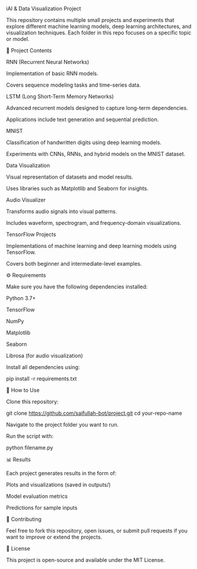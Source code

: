 iAI & Data Visualization Project

This repository contains multiple small projects and experiments that explore different machine learning models, deep learning architectures, and visualization techniques. Each folder in this repo focuses on a specific topic or model.

📂 Project Contents

RNN (Recurrent Neural Networks)

Implementation of basic RNN models.

Covers sequence modeling tasks and time-series data.

LSTM (Long Short-Term Memory Networks)

Advanced recurrent models designed to capture long-term dependencies.

Applications include text generation and sequential prediction.

MNIST

Classification of handwritten digits using deep learning models.

Experiments with CNNs, RNNs, and hybrid models on the MNIST dataset.

Data Visualization

Visual representation of datasets and model results.

Uses libraries such as Matplotlib and Seaborn for insights.

Audio Visualizer

Transforms audio signals into visual patterns.

Includes waveform, spectrogram, and frequency-domain visualizations.

TensorFlow Projects

Implementations of machine learning and deep learning models using TensorFlow.

Covers both beginner and intermediate-level examples.

⚙️ Requirements

Make sure you have the following dependencies installed:

Python 3.7+

TensorFlow

NumPy

Matplotlib

Seaborn

Librosa (for audio visualization)

Install all dependencies using:

pip install -r requirements.txt

🚀 How to Use

Clone this repository:

git clone https://github.com/saifullah-bot/project.git
cd your-repo-name


Navigate to the project folder you want to run.

Run the script with:

python filename.py

📊 Results

Each project generates results in the form of:

Plots and visualizations (saved in outputs/)

Model evaluation metrics

Predictions for sample inputs

🤝 Contributing

Feel free to fork this repository, open issues, or submit pull requests if you want to improve or extend the projects.

📜 License

This project is open-source and available under the MIT License.
